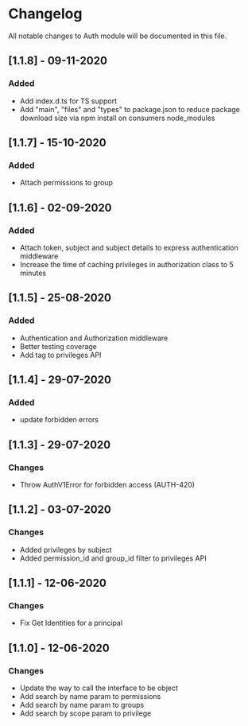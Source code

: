 # Changelog
All notable changes to Auth module will be documented in this file.

## [1.1.8] - 09-11-2020
### Added
- Add index.d.ts for TS support
- Add "main", "files" and "types" to package.json to reduce package download size via npm install on consumers node_modules

## [1.1.7] - 15-10-2020
### Added
- Attach permissions to group

## [1.1.6] - 02-09-2020
### Added
- Attach token, subject and subject details to express authentication middleware
- Increase the time of caching privileges in authorization class to 5 minutes

## [1.1.5] - 25-08-2020
### Added
- Authentication and Authorization middleware
- Better testing coverage
- Add tag to privileges API 

## [1.1.4] - 29-07-2020
### Added
- update forbidden errors

## [1.1.3] - 29-07-2020
### Changes
- Throw AuthV1Error for forbidden access (AUTH-420)

## [1.1.2] - 03-07-2020
### Changes
- Added privileges by subject
- Added permission_id and group_id filter to privileges API

## [1.1.1] - 12-06-2020
### Changes
- Fix Get Identities for a principal

## [1.1.0] - 12-06-2020
### Changes
- Update the way to call the interface to be object
- Add search by name param to permissions
- Add search by name param to groups
- Add search by scope param to privilege
